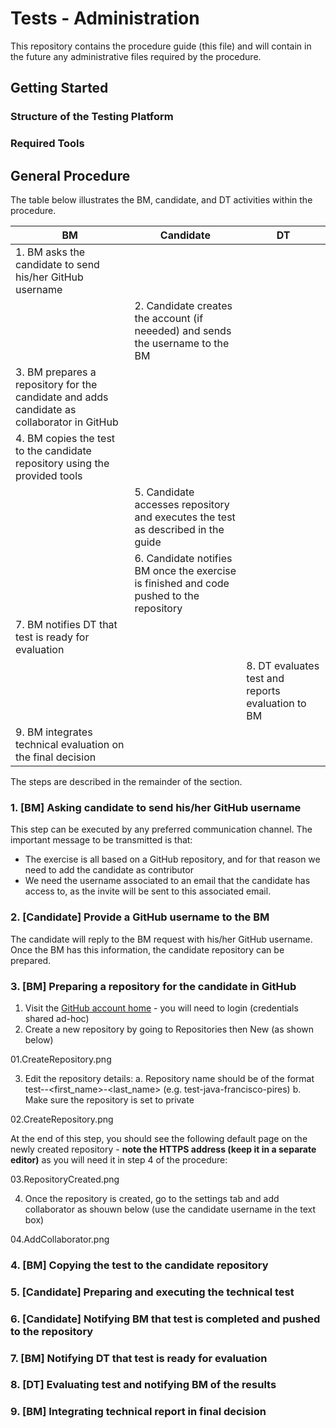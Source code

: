 # Tests - Administration

This repository contains the procedure guide (this file) and will contain in the future any administrative files required by the procedure.

## Getting Started

### Structure of the Testing Platform

### Required Tools

## General Procedure

The table below illustrates the BM, candidate, and DT activities within the procedure.

| BM | Candidate | DT |
|----|-----------|----|
| 1. BM asks the candidate to send his/her GitHub username | | |
| | 2. Candidate creates the account (if neeeded) and sends the username to the BM | |
| 3. BM prepares a repository for the candidate and adds candidate as collaborator in GitHub | | |
| 4. BM copies the test to the candidate repository using the provided tools | | |
| | 5. Candidate accesses repository and executes the test as described in the guide | |
| | 6. Candidate notifies BM once the exercise is finished and code pushed to the repository | |
| 7. BM notifies DT that test is ready for evaluation | | |
| | | 8. DT evaluates test and reports evaluation to BM |
| 9. BM integrates technical evaluation on the final decision | | |

The steps are described in the remainder of the section.

### 1. [BM] Asking candidate to send his/her GitHub username

This step can be executed by any preferred communication channel. The important message to be transmitted is that:
 - The exercise is all based on a GitHub repository, and for that reason we need to add the candidate as contributor
 - We need the username associated to an email that the candidate has access to, as the invite will be sent to this associated email.
 
### 2. [Candidate] Provide a GitHub username to the BM

The candidate will reply to the BM request with his/her GitHub username. Once the BM has this information, the candidate repository can be prepared.

### 3. [BM] Preparing a repository for the candidate in GitHub

1. Visit the [GitHub account home](https://github.com/techtests-be) - you will need to login (credentials shared ad-hoc)
2. Create a new repository by going to Repositories then New (as shown below)

01.CreateRepository.png

3. Edit the repository details:
 a. Repository name should be of the format test-<lang>-<first_name>-<last_name> (e.g. test-java-francisco-pires)
 b. Make sure the repository is set to private

02.CreateRepository.png

At the end of this step, you should see the following default page on the newly created repository - __note the HTTPS address (keep it in a separate editor)__ as you will need it in step 4 of the procedure:

03.RepositoryCreated.png

4. Once the repository is created, go to the settings tab and add collaborator as shouwn below (use the candidate username in the text box)

04.AddCollaborator.png

### 4. [BM] Copying the test to the candidate repository

### 5. [Candidate] Preparing and executing the technical test

### 6. [Candidate] Notifying BM that test is completed and pushed to the repository

### 7. [BM] Notifying DT that test is ready for evaluation

### 8. [DT] Evaluating test and notifying BM of the results

### 9. [BM] Integrating technical report in final decision
